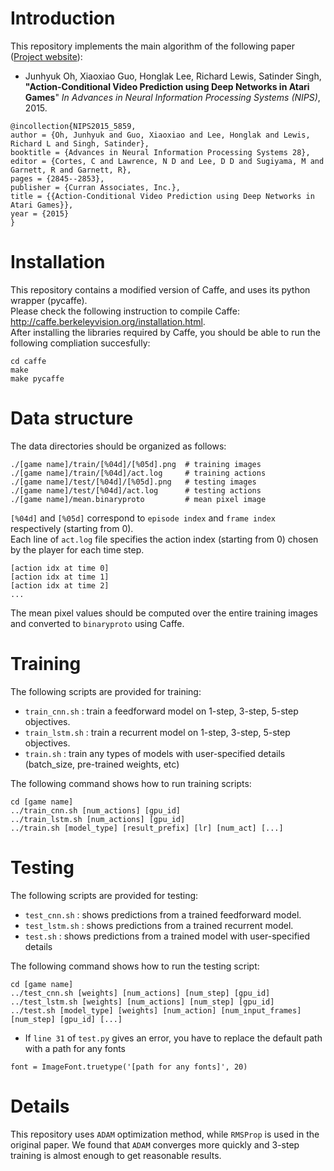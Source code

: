 # Introduction
This repository implements the main algorithm of the following paper ([Project website](https://sites.google.com/a/umich.edu/junhyuk-oh/action-conditional-video-prediction)):
  * Junhyuk Oh, Xiaoxiao Guo, Honglak Lee, Richard Lewis, Satinder Singh, **"Action-Conditional Video Prediction using Deep Networks in Atari Games**"
    _In Advances in Neural Information Processing Systems (NIPS)_, 2015.

```
@incollection{NIPS2015_5859,
author = {Oh, Junhyuk and Guo, Xiaoxiao and Lee, Honglak and Lewis, Richard L and Singh, Satinder},
booktitle = {Advances in Neural Information Processing Systems 28},
editor = {Cortes, C and Lawrence, N D and Lee, D D and Sugiyama, M and Garnett, R and Garnett, R},
pages = {2845--2853},
publisher = {Curran Associates, Inc.},
title = {{Action-Conditional Video Prediction using Deep Networks in Atari Games}},
year = {2015}
}
```

# Installation
This repository contains a modified version of Caffe, and uses its python wrapper (pycaffe). <br />
Please check the following instruction to compile Caffe:
http://caffe.berkeleyvision.org/installation.html. <br />
After installing the libraries required by Caffe, you should be able to run the following compliation succesfully:

```
cd caffe
make
make pycaffe
```

# Data structure
The data directories should be organized as follows:
```
./[game name]/train/[%04d]/[%05d].png  # training images
./[game name]/train/[%04d]/act.log     # training actions
./[game name]/test/[%04d]/[%05d].png   # testing images
./[game name]/test/[%04d]/act.log      # testing actions
./[game name]/mean.binaryproto         # mean pixel image
```
`[%04d]` and `[%05d]` correspond to `episode index` and `frame index` respectively (starting from 0). <br />
Each line of `act.log` file specifies the action index (starting from 0) chosen by the player for each time step. <br />
```
[action idx at time 0]
[action idx at time 1]
[action idx at time 2]
...
```
The mean pixel values should be computed over the entire training images and converted to `binaryproto` using Caffe. <br />

# Training
The following scripts are provided for training:
  * `train_cnn.sh` : train a feedforward model on 1-step, 3-step, 5-step objectives.
  * `train_lstm.sh` : train a recurrent model on 1-step, 3-step, 5-step objectives.
  * `train.sh` : train any types of models with user-specified details (batch_size, pre-trained weights, etc)

The following command shows how to run training scripts:
```
cd [game name]
../train_cnn.sh [num_actions] [gpu_id]
../train_lstm.sh [num_actions] [gpu_id]
../train.sh [model_type] [result_prefix] [lr] [num_act] [...]
```

# Testing
The following scripts are provided for testing:
  * `test_cnn.sh` : shows predictions from a trained feedforward model.
  * `test_lstm.sh` : shows predictions from a trained recurrent model.
  * `test.sh` : shows predictions from a trained model with user-specified details

The following command shows how to run the testing script:
```
cd [game name]
../test_cnn.sh [weights] [num_actions] [num_step] [gpu_id]
../test_lstm.sh [weights] [num_actions] [num_step] [gpu_id]
../test.sh [model_type] [weights] [num_action] [num_input_frames] [num_step] [gpu_id] [...]
```

  * If `line 31` of `test.py` gives an error, you have to replace the default path with a path for any fonts
```
font = ImageFont.truetype('[path for any fonts]', 20)
```

# Details
This repository uses `ADAM` optimization method, while `RMSProp` is used in the original paper.
We found that `ADAM` converges more quickly and 3-step training is almost enough to get reasonable results.
